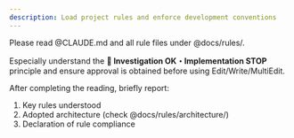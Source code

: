 ```yaml
---
description: Load project rules and enforce development conventions
---
```


Please read @CLAUDE.md and all rule files under @docs/rules/.

Especially understand the **🚨 Investigation OK・Implementation STOP** principle and ensure approval is obtained before using Edit/Write/MultiEdit.

After completing the reading, briefly report:
1. Key rules understood
2. Adopted architecture (check @docs/rules/architecture/)
3. Declaration of rule compliance